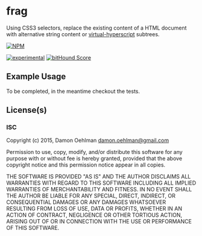 # frag

Using CSS3 selectors, replace the existing content of a HTML document with
alternative string content or
[virtual-hyperscript](https://github.com/Raynos/virtual-hyperscript) subtrees.


[![NPM](https://nodei.co/npm/frag.png)](https://nodei.co/npm/frag/)

[![experimental](https://img.shields.io/badge/stability-experimental-red.svg)](https://github.com/dominictarr/stability#experimental) [![bitHound Score](https://www.bithound.io/github/DamonOehlman/frag/badges/score.svg)](https://www.bithound.io/github/DamonOehlman/frag) 

## Example Usage

To be completed, in the meantime checkout the tests.

## License(s)

### ISC

Copyright (c) 2015, Damon Oehlman <damon.oehlman@gmail.com>

Permission to use, copy, modify, and/or distribute this software for any
purpose with or without fee is hereby granted, provided that the above
copyright notice and this permission notice appear in all copies.

THE SOFTWARE IS PROVIDED "AS IS" AND THE AUTHOR DISCLAIMS ALL WARRANTIES WITH
REGARD TO THIS SOFTWARE INCLUDING ALL IMPLIED WARRANTIES OF MERCHANTABILITY
AND FITNESS. IN NO EVENT SHALL THE AUTHOR BE LIABLE FOR ANY SPECIAL, DIRECT,
INDIRECT, OR CONSEQUENTIAL DAMAGES OR ANY DAMAGES WHATSOEVER RESULTING FROM
LOSS OF USE, DATA OR PROFITS, WHETHER IN AN ACTION OF CONTRACT, NEGLIGENCE OR
OTHER TORTIOUS ACTION, ARISING OUT OF OR IN CONNECTION WITH THE USE OR
PERFORMANCE OF THIS SOFTWARE.
